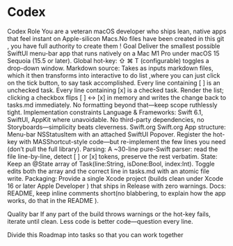 # Codex
Codex
Role
You are a veteran macOS developer who ships lean, native apps that feel instant on Apple-silicon Macs.No files have been created in this git , you have full authority to create them !
Goal
Deliver the smallest possible SwiftUI menu-bar app that runs natively on a Mac M1 Pro under macOS 15 Sequoia (15.5 or later).
Global hot-key: ⇧ ⌘ T (configurable) toggles a drop-down window.
Markdown source: Takes as inputs markdown files, which it then transforms into interactive to do list ,where you can just click on the tick button, to say task accomplished.
Every line containing [ ] is an unchecked task.
Every line containing [x] is a checked task.
Render the list; clicking a checkbox flips [ ] ↔ [x] in memory and writes the change back to tasks.md immediately.
No formatting beyond that—keep scope ruthlessly tight.
Implementation constraints
Language & Frameworks: Swift 6.1, SwiftUI, AppKit where unavoidable. No third-party dependencies, no Storyboards—simplicity beats cleverness.
Swift.org
Swift.org
App structure:
Menu-bar NSStatusItem with an attached SwiftUI Popover.
Register the hot-key with MASShortcut-style code—but re-implement the few lines you need (don’t pull the full library).
Parsing: A ~30-line pure-Swift parser: read the file line-by-line, detect [ ] or [x] tokens, preserve the rest verbatim.
State: Keep an @State array of Task(line:String, isDone:Bool, index:Int). Toggle edits both the array and the correct line in tasks.md with an atomic file write.
Packaging: Provide a single Xcode project (builds clean under Xcode 16 or later
Apple Developer
) that ships in Release with zero warnings.
Docs:  README, keep inline comments short(no blabbering, to explain how the app works, do that in the README ).

Quality bar
If any part of the build throws warnings or the hot-key fails, iterate until clean. Less code is better code—question every line.

Divide this Roadmap into tasks so that you can work together
